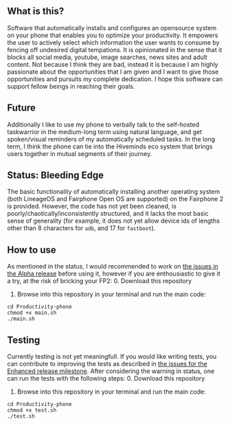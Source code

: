 ## What is this?
Software that automatically installs and configures an opensource system on your phone that enables you to optimize your productivity. It empowers the user to actively select which information the user wants to consume by fencing off undesired digital tempations. It is opinionated in the sense that it blocks all social media, youtube, image searches, news sites and adult content. Not because I think they are bad, instead it is because I am highly passionate about the opportunities that I am given and I want to give those opportunities and pursuits my complete dedication. I hope this software can support fellow beings in reaching their goals.

## Future
Additionally I like to use my phone to verbally talk to the self-hosted taskwarrior in the medium-long term using natural language, and get spoken/visual reminders of my automatically scheduled tasks. In the long term, I think the phone can tie into the Hiveminds eco system that brings users together in mutual segments of their journey.

## Status: Bleeding Edge
The basic functionality of automatically installing another operating system (both LineageOS and Fairphone Open OS are supported) on the Fairphone 2 is provided. However, the code has not yet been cleaned, is poorly/chaotically/inconsistently structured, and it lacks the most basic sense of generality (for example, it does not yet allow device ids of lengths other than 8 characters for `adb`, and 17 for `fastboot`).

## How to use
As mentioned in the status, I would recommended to work on [the issues in the Alpha release](https://github.com/a-t-0/Productivity-phone/milestone/1) before using it, however if you are enthousiastic  to give it a try, at the risk of bricking your FP2:
0. Download this repository
1. Browse into this repository in your terminal and run the main code:
```
cd Productivity-phone
chmod +x main.sh
./main.sh
```

## Testing
Currently testing is not yet meaningfull. If you would like writing tests, you can contribute to improving the tests as described in [the issues for the Enhanced release milestone](https://github.com/a-t-0/Productivity-phone/milestone/2). After considering the warning in status, one can run the tests with the following steps:
0. Download this repository
1. Browse into this repository in your terminal and run the main code:
```
cd Productivity-phone
chmod +x test.sh
./test.sh
```
